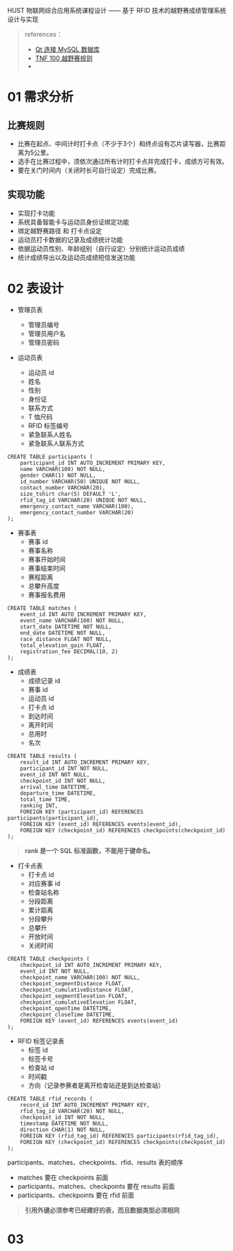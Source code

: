 HUST 物联网综合应用系统课程设计 —— 基于 RFID 技术的越野赛成绩管理系统设计与实现  

> references：
>
> - [Qt 连接 MySQL 数据库](https://blog.csdn.net/joey_ro/article/details/105411135)
> - [TNF 100 越野赛规则](http://www.tnf100.cn/page-L51XZa20wAYzDAM6vG98.html)
> - 

# 01 需求分析

## 比赛规则

- 比赛在起点、中间计时打卡点（不少于3个）和终点设有芯片读写器，比赛距离为5公里。
- 选手在比赛过程中，须依次通过所有计时打卡点并完成打卡，成绩方可有效。
- 要在关门时间内（关闭时长可自行设定）完成比赛。

## 实现功能

- 实现打卡功能
- 系统具备智能卡与运动员身份证绑定功能
- 绑定越野赛路径 和 打卡点设定
- 运动员打卡数据的记录及成绩统计功能
- 依据运动员性别、年龄组别（自行设定）分别统计运动员成绩
- 统计成绩导出以及运动员成绩短信发送功能  



# 02 表设计

- 管理员表
  - 管理员编号
  - 管理员用户名
  - 管理员密码

- 运动员表
  - 运动员 id
  - 姓名
  - 性别
  - 身份证
  - 联系方式
  - T 恤尺码
  - RFID 标签编号
  - 紧急联系人姓名
  - 紧急联系人联系方式

```mysql
CREATE TABLE participants (
    participant_id INT AUTO_INCREMENT PRIMARY KEY,
    name VARCHAR(100) NOT NULL,
    gender CHAR(1) NOT NULL,
    id_number VARCHAR(50) UNIQUE NOT NULL,
    contact_number VARCHAR(20),
    size_tshirt char(5) DEFAULT 'L',
    rfid_tag_id VARCHAR(20) UNIQUE NOT NULL,
    emergency_contact_name VARCHAR(100),
    emergency_contact_number VARCHAR(20)
);
```

- 赛事表
  - 赛事 id
  - 赛事名称
  - 赛事开始时间
  - 赛事结束时间
  - 赛程距离
  - 总攀升高度
  - 赛事报名费用

```mysql
CREATE TABLE matches (
    event_id INT AUTO_INCREMENT PRIMARY KEY,
    event_name VARCHAR(100) NOT NULL,
    start_date DATETIME NOT NULL,
    end_date DATETIME NOT NULL,
    race_distance FLOAT NOT NULL,
    total_elevation_gain FLOAT,
    registration_fee DECIMAL(10, 2)
);
```

- 成绩表
  - 成绩记录 id
  - 赛事 id
  - 运动员 id
  - 打卡点 id
  - 到达时间
  - 离开时间
  - 总用时
  - 名次

```mysql
CREATE TABLE results (
    result_id INT AUTO_INCREMENT PRIMARY KEY,
    participant_id INT NOT NULL,
    event_id INT NOT NULL,
    checkpoint_id INT NOT NULL,
    arrival_time DATETIME,
    departure_time DATETIME,
    total_time TIME,
    ranking INT,
    FOREIGN KEY (participant_id) REFERENCES participants(participant_id),
    FOREIGN KEY (event_id) REFERENCES events(event_id),
    FOREIGN KEY (checkpoint_id) REFERENCES checkpoints(checkpoint_id)
);
```

> **rank 是一个 SQL 标准函数，不能用于键命名。**

- 打卡点表
  - 打卡点 id
  - 对应赛事 id
  - 检查站名称
  - 分段距离
  - 累计距离
  - 分段攀升
  - 总攀升
  - 开放时间
  - 关闭时间

```mysql
CREATE TABLE checkpoints (
    checkpoint_id INT AUTO_INCREMENT PRIMARY KEY,
    event_id INT NOT NULL,
    checkpoint_name VARCHAR(100) NOT NULL,
    checkpoint_segmentDistance FLOAT,
    checkpoint_cumulativeDistance FLOAT,
    checkpoint_segmentElevation FLOAT,
    checkpoint_cumulativeElevation FLOAT,
    checkpoint_openTime DATETIME,
    checkpoint_closeTime DATETIME,
    FOREIGN KEY (event_id) REFERENCES events(event_id)
);

```

- RFID 标签记录表
  - 标签 id
  - 标签卡号
  - 检查站 id
  - 时间戳
  - 方向（记录参赛者是离开检查站还是到达检查站）

```mysql
CREATE TABLE rfid_records (
    record_id INT AUTO_INCREMENT PRIMARY KEY,
    rfid_tag_id VARCHAR(20) NOT NULL,
    checkpoint_id INT NOT NULL,
    timestamp DATETIME NOT NULL,
    direction CHAR(1) NOT NULL,
    FOREIGN KEY (rfid_tag_id) REFERENCES participants(rfid_tag_id),
    FOREIGN KEY (checkpoint_id) REFERENCES checkpoints(checkpoint_id)
);
```

participants、matches、checkpoints、rfid、results 表的顺序

- matches 要在 checkpoints 前面
- participants、matches、checkpoints 要在 results 前面
- participants、checkpoints 要在 rfid 前面

> **引用外键必须参考已经建好的表，而且数据类型必须相同**

# 03 